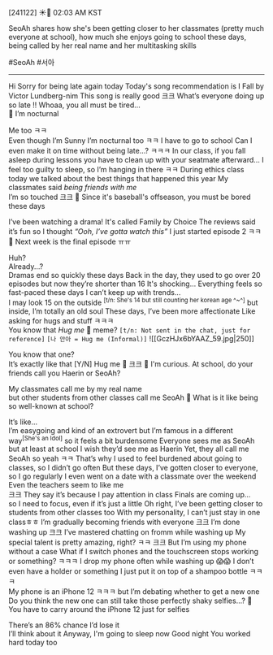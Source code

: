 [241122] ☀️💭 02:03 AM KST

SeoAh shares how she's been getting closer to her classmates (pretty much everyone at school), how much she enjoys going to school these days, being called by her real name and her multitasking skills

#SeoAh #서아

___
Hi 
Sorry for being late again today
Today's song recommendation is I Fall by Victor Lundberg-nim
This song is really good
크크
What’s everyone doing up so late !!
Whoaa, you all must be tired...  
🌊 I’m nocturnal

Me too ㅋㅋ  
Even though I’m Sunny
I’m nocturnal too ㅋㅋ
I have to go to school 
Can I even make it on time without being late...?
ㅋㅋㅋ
In our class, if you fall asleep during lessons
you have to clean up with your seatmate afterward...
I feel too guilty to sleep, so I’m hanging in there ㅋㅋ
During ethics class today
we talked about the best things that happened this year
My classmates said *being friends with me*  
I’m so touched
크크
🌊 Since it's baseball's offseason, you must be bored these days

I’ve been watching a drama!
It's called Family by Choice 
The reviews said it’s fun
so I thought *“Ooh, I’ve gotta watch this”*
I just started episode 2 ㅋㅋ
🌊 Next week is the final episode ㅠㅠ

Huh?  
Already...?  
Dramas end so quickly these days
Back in the day, they used to go over 20 episodes
but now they’re shorter than 16 
It's shocking...
Everything feels so fast-paced these days
I can’t keep up with trends...  
I may look 15 on the outside <sup>[t/n: She's 14 but still counting her korean age ^~^]</sup>
but inside, I’m totally an old soul
These days, I’ve been more affectionate
Like asking for hugs and stuff ㅋㅋㅋ  
You know that *Hug me* 🥺 meme?
`[t/n: Not sent in the chat, just for reference]`
`[나 안아 = Hug me (Informal)]`
![[GczHJx6bYAAZ_59.jpg|250]]

You know that one?  
It’s exactly like that
[Y/N] Hug me 🥺
크크
🌊 I'm curious. At school, do your friends call you Haerin or SeoAh?

My classmates call me by my real name  
but other students from other classes call me SeoAh
🌊 What is it like being so well-known at school?

It’s like...  
I’m easygoing and kind of an extrovert 
but I’m famous in a different way<sup>[She's an Idol]</sup> 
so it feels a bit burdensome
Everyone sees me as SeoAh but at least at school
I wish they’d see me as Haerin
Yet, they all call me SeoAh so yeah ㅋㅋ
That’s why I used to feel burdened about going to classes, so I didn’t go often
But these days, I’ve gotten closer to everyone, so I go regularly
I even went on a date with a classmate over the weekend
Even the teachers seem to like me  
크크
They say it’s because I pay attention in class
Finals are coming up...  
so I need to focus, even if it’s just a little
Oh right, I’ve been getting closer to students from other classes too
With my personality, I can’t just stay in one classㅎㅎ
I’m gradually becoming friends with everyone
크크
I’m done washing up
크크
I’ve mastered chatting on fromm while washing up
My special talent is pretty amazing, right? ㅋㅋ
크크
But I’m using my phone without a case
What if I switch phones and the touchscreen stops working or something? ㅋㅋㅋ
I drop my phone often while washing up
😱😱
I don’t even have a holder or something 
I just put it on top of a shampoo bottle ㅋㅋㅋ  
My phone is an iPhone 12 ㅋㅋㅋ
but I’m debating whether to get a new one
Do you think the new one can still take those perfectly shaky selfies...?
🌊 You have to carry around the iPhone 12 just for selfies

There’s an 86% chance I’d lose it  
I’ll think about it
Anyway, I'm going to sleep now
Good night
You worked hard today too